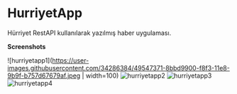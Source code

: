 # HurriyetApp
Hürriyet RestAPI kullanılarak yazılmış haber uygulaması. 

<b>Screenshots</b>

![hurriyetapp1](https://user-images.githubusercontent.com/34286384/49547371-8bbd9900-f8f3-11e8-9b9f-b757d67679af.jpeg | width=100)
![hurriyetapp2](https://user-images.githubusercontent.com/34286384/49547426-b0197580-f8f3-11e8-8b27-f558dc757624.jpeg)
![hurriyetapp3](https://user-images.githubusercontent.com/34286384/49547431-b4de2980-f8f3-11e8-81db-2415d90766d8.jpeg)
![hurriyetapp4](https://user-images.githubusercontent.com/34286384/49547439-bb6ca100-f8f3-11e8-9a45-a34719c90056.jpeg)
